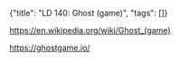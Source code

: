 {"title": "LD 140: Ghost (game)", "tags": []}

https://en.wikipedia.org/wiki/Ghost_(game)

https://ghostgame.io/

